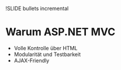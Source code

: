 !SLIDE bullets incremental
# Warum ASP.NET MVC #

* Volle Kontrolle über HTML
* Modularität und Testbarkeit
* AJAX-Friendly
